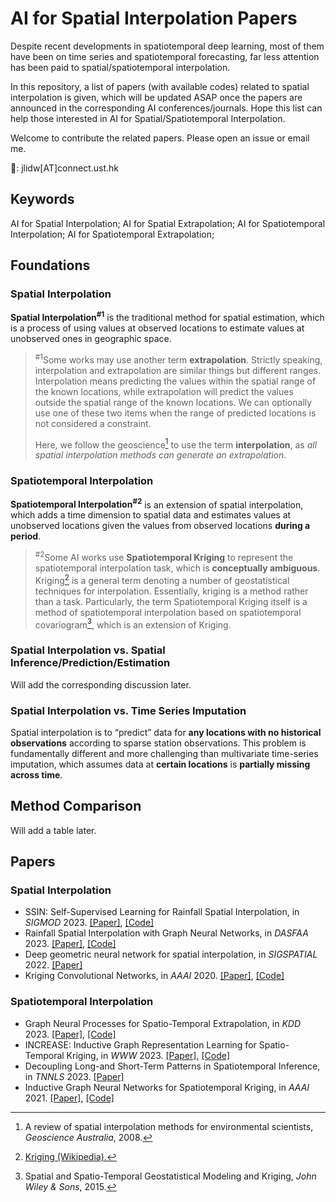 # AI for Spatial Interpolation Papers
Despite recent developments in spatiotemporal deep learning, most of them have been on time series and spatiotemporal forecasting, far less attention has been paid to spatial/spatiotemporal interpolation.

In this repository, a list of papers (with available codes) related to spatial interpolation is given, which will be updated ASAP once the papers are announced in the corresponding AI conferences/journals. Hope this list can help those interested in AI for Spatial/Spatiotemporal Interpolation.

Welcome to contribute the related papers. Please open an issue or email me.

📧: jlidw\[AT\]connect.ust.hk

## Keywords
AI for Spatial Interpolation; AI for Spatial Extrapolation; AI for Spatiotemporal Interpolation; AI for Spatiotemporal Extrapolation;

## Foundations

### Spatial Interpolation
**Spatial Interpolation<sup>#1</sup>** is the traditional method for spatial estimation, which is a process of using values at observed locations to estimate values at unobserved ones in geographic space.

> <sup>#1</sup>Some works may use another term **extrapolation**. Strictly speaking, interpolation and extrapolation are similar things but different ranges. Interpolation means predicting the values within the spatial range of the known locations, while extrapolation will predict the values outside the spatial range of the known locations.
We can optionally use one of these two items when the range of predicted locations is not considered a constraint.
> 
> Here, we follow the geoscience[^1] to use the term **interpolation**, as *all spatial interpolation methods can generate an extrapolation*.
[^1]: A review of spatial interpolation methods for environmental scientists, *Geoscience Australia*, 2008.

### Spatiotemporal Interpolation
**Spatiotemporal Interpolation<sup>#2</sup>** is an extension of spatial interpolation, which adds a time dimension to spatial data and estimates values at unobserved locations given the values from observed locations **during a period**.

> <sup>#2</sup>Some AI works use **Spatiotemporal Kriging** to represent the spatiotemporal interpolation task, which is **conceptually ambiguous**. Kriging[^2] is a general term denoting a number of geostatistical techniques for interpolation. Essentially, kriging is a method rather than a task. Particularly, the term Spatiotemporal Kriging itself is a method of spatiotemporal interpolation based on spatiotemporal covariogram[^3], which is an extension of Kriging.
[^2]: [Kriging (Wikipedia).](https://en.wikipedia.org/wiki/Kriging#Methods)
[^3]: Spatial and Spatio-Temporal Geostatistical Modeling and Kriging, *John Wiley & Sons*, 2015.
 
### Spatial Interpolation vs. Spatial Inference/Prediction/Estimation
Will add the corresponding discussion later.

### Spatial Interpolation vs. Time Series Imputation
Spatial interpolation is to “predict” data for **any locations with no historical observations** according to sparse station observations. This problem is fundamentally different and more challenging than multivariate time-series imputation, which assumes data at **certain locations** is **partially missing across time**.

## Method Comparison
Will add a table later.

## Papers
### Spatial Interpolation
- SSIN: Self-Supervised Learning for Rainfall Spatial Interpolation, in *SIGMOD* 2023. [\[Paper\]](https://dl.acm.org/doi/10.1145/3589321), [\[Code\]](https://github.com/jlidw/SSIN)
- Rainfall Spatial Interpolation with Graph Neural Networks, in *DASFAA* 2023. [\[Paper\]](https://link.springer.com/chapter/10.1007/978-3-031-30678-5_14), [\[Code\]](https://github.com/jlidw/GSI)
- Deep geometric neural network for spatial interpolation, in *SIGSPATIAL* 2022. [\[Paper\]](https://dl.acm.org/doi/10.1145/3557915.3561008)
- Kriging Convolutional Networks, in *AAAI* 2020. [\[Paper\]](https://arxiv.org/abs/2306.09463), [\[Code\]](https://github.com/tufts-ml/KCN)

### Spatiotemporal Interpolation
- Graph Neural Processes for Spatio-Temporal Extrapolation, in *KDD* 2023. [\[Paper\]](https://arxiv.org/abs/2305.18719), [\[Code\]](https://github.com/hjf1997/STGNP)
- INCREASE: Inductive Graph Representation Learning for Spatio-Temporal Kriging, in *WWW* 2023. [\[Paper\]](https://arxiv.org/abs/2302.02738), [\[Code\]](https://github.com/zhengchuanpan/INCREASE)
- Decoupling Long-and Short-Term Patterns in Spatiotemporal Inference, in *TNNLS* 2023. [\[Paper\]](https://arxiv.org/abs/2109.09506)
- Inductive Graph Neural Networks for Spatiotemporal Kriging, in *AAAI* 2021. [\[Paper\]](https://arxiv.org/abs/2006.07527), [\[Code\]](https://github.com/Kaimaoge/IGNNK)

